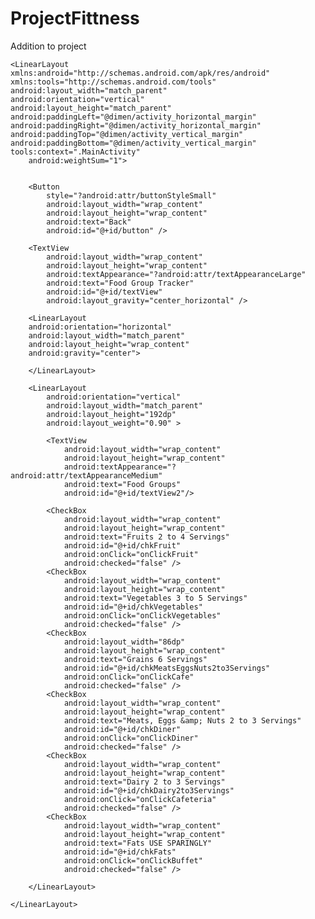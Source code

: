 # ProjectFittness
Addition to project

    <LinearLayout
    xmlns:android="http://schemas.android.com/apk/res/android"
    xmlns:tools="http://schemas.android.com/tools" android:layout_width="match_parent"
    android:orientation="vertical"
    android:layout_height="match_parent" android:paddingLeft="@dimen/activity_horizontal_margin"
    android:paddingRight="@dimen/activity_horizontal_margin"
    android:paddingTop="@dimen/activity_vertical_margin"
    android:paddingBottom="@dimen/activity_vertical_margin" tools:context=".MainActivity"
        android:weightSum="1">


        <Button
            style="?android:attr/buttonStyleSmall"
            android:layout_width="wrap_content"
            android:layout_height="wrap_content"
            android:text="Back"
            android:id="@+id/button" />

        <TextView
            android:layout_width="wrap_content"
            android:layout_height="wrap_content"
            android:textAppearance="?android:attr/textAppearanceLarge"
            android:text="Food Group Tracker"
            android:id="@+id/textView"
            android:layout_gravity="center_horizontal" />

        <LinearLayout
        android:orientation="horizontal"
        android:layout_width="match_parent"
        android:layout_height="wrap_content"
        android:gravity="center">

        </LinearLayout>

        <LinearLayout
            android:orientation="vertical"
            android:layout_width="match_parent"
            android:layout_height="192dp"
            android:layout_weight="0.90" >

            <TextView
                android:layout_width="wrap_content"
                android:layout_height="wrap_content"
                android:textAppearance="?android:attr/textAppearanceMedium"
                android:text="Food Groups"
                android:id="@+id/textView2"/>

            <CheckBox
                android:layout_width="wrap_content"
                android:layout_height="wrap_content"
                android:text="Fruits 2 to 4 Servings"
                android:id="@+id/chkFruit"
                android:onClick="onClickFruit"
                android:checked="false" />
            <CheckBox
                android:layout_width="wrap_content"
                android:layout_height="wrap_content"
                android:text="Vegetables 3 to 5 Servings"
                android:id="@+id/chkVegetables"
                android:onClick="onClickVegetables"
                android:checked="false" />
            <CheckBox
                android:layout_width="86dp"
                android:layout_height="wrap_content"
                android:text="Grains 6 Servings"
                android:id="@+id/chkMeatsEggsNuts2to3Servings"
                android:onClick="onClickCafe"
                android:checked="false" />
            <CheckBox
                android:layout_width="wrap_content"
                android:layout_height="wrap_content"
                android:text="Meats, Eggs &amp; Nuts 2 to 3 Servings"
                android:id="@+id/chkDiner"
                android:onClick="onClickDiner"
                android:checked="false" />
            <CheckBox
                android:layout_width="wrap_content"
                android:layout_height="wrap_content"
                android:text="Dairy 2 to 3 Servings"
                android:id="@+id/chkDairy2to3Servings"
                android:onClick="onClickCafeteria"
                android:checked="false" />
            <CheckBox
                android:layout_width="wrap_content"
                android:layout_height="wrap_content"
                android:text="Fats USE SPARINGLY"
                android:id="@+id/chkFats"
                android:onClick="onClickBuffet"
                android:checked="false" />

        </LinearLayout>

    </LinearLayout>
